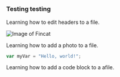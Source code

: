 # <h3> Testing testing 

Learning how to edit headers to a file. 

![Image of Fincat](https://octodex.github.com/images/Fintechtocat.png)

Learning how to add a photo to a file. 

``` javascript
var myVar = "Hello, world!";
```

Learning how to add a code block to a afile. 
